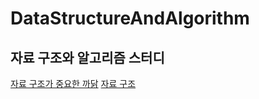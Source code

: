# DataStructureAndAlgorithm
자료 구조와 알고리즘 스터디
---
[자료 구조가 중요한 까닭](https://github.com/devKobe24/DataStructureAndAlgorithm/blob/main/Study/dataStructureAndAlgorithm-1.md)
[자료 구조](https://github.com/devKobe24/DataStructureAndAlgorithm/blob/main/Study/dataStructureAndAlgorithm-2.md)
